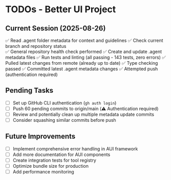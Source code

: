 # TODOs - Better UI Project

## Current Session (2025-08-26)
✅ Read .agent folder metadata for context and guidelines
✅ Check current branch and repository status  
✅ General repository health check performed
✅ Create and update .agent metadata files
✅ Run tests and linting (all passing - 143 tests, zero errors)
✅ Pulled latest changes from remote (already up to date)
✅ Type checking passed
✅ Committed latest .agent metadata changes
✅ Attempted push (authentication required)

## Pending Tasks
- [ ] Set up GitHub CLI authentication (`gh auth login`)
- [ ] Push 60 pending commits to origin/main (⚠️ Authentication required)
- [ ] Review and potentially clean up multiple metadata update commits
- [ ] Consider squashing similar commits before push

## Future Improvements
- [ ] Implement comprehensive error handling in AUI framework
- [ ] Add more documentation for AUI components
- [ ] Create integration tests for tool registry
- [ ] Optimize bundle size for production
- [ ] Add performance monitoring
